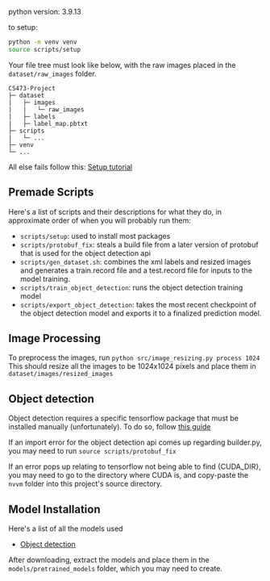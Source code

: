 python version: 3.9.13

to setup:

```sh
python -m venv venv
source scripts/setup
```
Your file tree must look like below, with the raw images placed in the `dataset/raw_images` folder.

```
CS473-Project
├─ dataset
|   ├─ images
|   |   └─ raw_images
|   ├─ labels
|   ├─ label_map.pbtxt
├─ scripts
|   └─ ...
├─ venv
└─ ...
```
All else fails follow this: [Setup tutorial](https://tensorflow-object-detection-api-tutorial.readthedocs.io/en/latest/training.html)

## Premade Scripts
Here's a list of scripts and their descriptions for what they do, in approximate order of when you will probably run them:
- `scripts/setup`: used to install most packages
- `scripts/protobuf_fix`: steals a build file from a later version of protobuf that is used for the object detection api
- `scripts/gen_dataset.sh`: combines the xml labels and resized images and generates a train.record file and a test.record file for inputs to the model training.
- `scripts/train_object_detection`: runs the object detection training model
- `scripts/export_object_detection`: takes the most recent checkpoint of the object detection model and exports it to a finalized prediction model.

## Image Processing
To preprocess the images, run `python src/image_resizing.py process 1024`
This should resize all the images to be 1024x1024 pixels and place them in `dataset/images/resized_images`

## Object detection
Object detection requires a specific tensorflow package that must be installed manually (unfortunately). To do so, follow [this guide](https://tensorflow-object-detection-api-tutorial.readthedocs.io/en/latest/install.html#tensorflow-object-detection-api-installation)

If an import error for the object detection api comes up regarding builder.py, you may need to run `source scripts/protobuf_fix`

If an error pops up relating to tensorflow not being able to find {CUDA_DIR}, you may need to go to the directory where CUDA is, and copy-paste the `nvvm` folder into this project's source directory.

## Model Installation
Here's a list of all the models used
- [Object detection](http://download.tensorflow.org/models/object_detection/tf2/20200711/ssd_resnet152_v1_fpn_1024x1024_coco17_tpu-8.tar.gz)

After downloading, extract the models and place them in the `models/pretrained_models` folder, which you may need to create.
